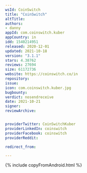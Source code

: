 ```yaml
---
wsId: CoinSwitch
title: "CoinSwitch"
altTitle: 
authors:
- danny
appId: com.coinswitch.kuber
appCountry: in
idd: 1540214951
released: 2020-12-01
updated: 2021-10-18
version: "3.1.1"
stars: 4.38762
reviews: 27694
size: 61172736
website: https://coinswitch.co/in
repository: 
issue: 
icon: com.coinswitch.kuber.jpg
bugbounty: 
verdict: nosendreceive
date: 2021-10-21
signer: 
reviewArchive:


providerTwitter: CoinSwitchKuber
providerLinkedIn: coinswitch
providerFacebook: coinswitch
providerReddit: 

redirect_from:

---
```


{% include copyFromAndroid.html %}
